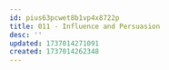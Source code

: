 ```yaml
---
id: pius63pcwet8b1vp4x8722p
title: 011 - Influence and Persuasion
desc: ''
updated: 1737014271091
created: 1737014262348
---
```


